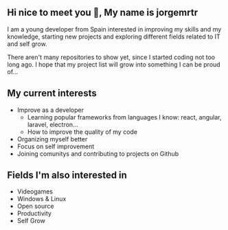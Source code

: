 ## Hi nice to meet you 👋, My name is jorgemrtr 

I am a young developer from Spain interested in improving my skills and my knowledge, starting new projects and exploring different fields related to IT and self grow.

There aren't many repositories to show yet, since I started coding not too long ago. I hope that my project list will grow into something I can be proud of...

## My current interests
- Improve as a developer
  - Learning popular frameworks from languages I know: react, angular, laravel, electron...
  - How to improve the quality of my code
- Organizing myself better
- Focus on self improvement
- Joining comunitys and contributing to projects on Github

## Fields I'm also interested in
- Videogames
- Windows & Linux
- Open source
- Productivity
- Self Grow
